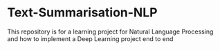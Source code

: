 # Text-Summarisation-NLP
This repository is for a learning project for Natural Language Processing and how to implement a Deep Learning project end to end
